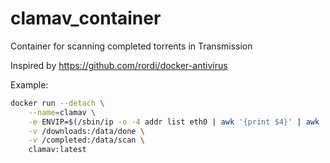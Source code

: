# clamav_container
Container for scanning completed torrents in Transmission

Inspired by https://github.com/rordi/docker-antivirus

Example:
```bash
docker run --detach \
    --name=clamav \
    -e ENVIP=$(/sbin/ip -o -4 addr list eth0 | awk '{print $4}' | awk 'gsub("/.*", "")') \
    -v /downloads:/data/done \
    -v /completed:/data/scan \
    clamav:latest
```
